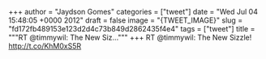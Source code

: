 
+++
author = "Jaydson Gomes"
categories = ["tweet"]
date = "Wed Jul 04 15:48:05 +0000 2012"
draft = false
image = "{TWEET_IMAGE}"
slug = "fd172fb489153e123d2d4c73b849d2862435f4e4"
tags = ["tweet"]
title = """RT @timmywil: The New Siz..."""
+++
RT @timmywil: The New Sizzle! http://t.co/KhM0xS5R
